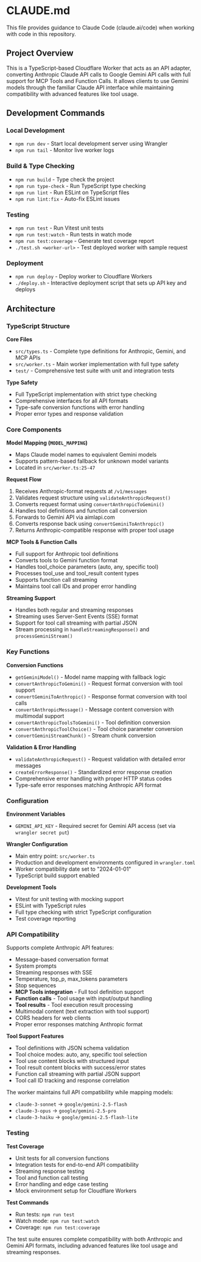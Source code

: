 # CLAUDE.md

This file provides guidance to Claude Code (claude.ai/code) when working with code in this repository.

## Project Overview

This is a TypeScript-based Cloudflare Worker that acts as an API adapter, converting Anthropic Claude API calls to Google Gemini API calls with full support for MCP Tools and Function Calls. It allows clients to use Gemini models through the familiar Claude API interface while maintaining compatibility with advanced features like tool usage.

## Development Commands

### Local Development
- `npm run dev` - Start local development server using Wrangler
- `npm run tail` - Monitor live worker logs

### Build & Type Checking
- `npm run build` - Type check the project
- `npm run type-check` - Run TypeScript type checking
- `npm run lint` - Run ESLint on TypeScript files
- `npm run lint:fix` - Auto-fix ESLint issues

### Testing
- `npm run test` - Run Vitest unit tests
- `npm run test:watch` - Run tests in watch mode
- `npm run test:coverage` - Generate test coverage report
- `./test.sh <worker-url>` - Test deployed worker with sample request

### Deployment
- `npm run deploy` - Deploy worker to Cloudflare Workers
- `./deploy.sh` - Interactive deployment script that sets up API key and deploys

## Architecture

### TypeScript Structure

**Core Files**
- `src/types.ts` - Complete type definitions for Anthropic, Gemini, and MCP APIs
- `src/worker.ts` - Main worker implementation with full type safety
- `test/` - Comprehensive test suite with unit and integration tests

**Type Safety**
- Full TypeScript implementation with strict type checking
- Comprehensive interfaces for all API formats
- Type-safe conversion functions with error handling
- Proper error types and response validation

### Core Components

**Model Mapping (`MODEL_MAPPING`)**
- Maps Claude model names to equivalent Gemini models
- Supports pattern-based fallback for unknown model variants
- Located in `src/worker.ts:25-47`

**Request Flow**
1. Receives Anthropic-format requests at `/v1/messages`
2. Validates request structure using `validateAnthropicRequest()`
3. Converts request format using `convertAnthropicToGemini()`
4. Handles tool definitions and function call conversion
5. Forwards to Gemini API via aimlapi.com
6. Converts response back using `convertGeminiToAnthropic()`
7. Returns Anthropic-compatible response with proper tool usage

**MCP Tools & Function Calls**
- Full support for Anthropic tool definitions
- Converts tools to Gemini function format
- Handles tool_choice parameters (auto, any, specific tool)
- Processes tool_use and tool_result content types
- Supports function call streaming
- Maintains tool call IDs and proper error handling

**Streaming Support**
- Handles both regular and streaming responses
- Streaming uses Server-Sent Events (SSE) format
- Support for tool call streaming with partial JSON
- Stream processing in `handleStreamingResponse()` and `processGeminiStream()`

### Key Functions

**Conversion Functions**
- `getGeminiModel()` - Model name mapping with fallback logic
- `convertAnthropicToGemini()` - Request format conversion with tool support
- `convertGeminiToAnthropic()` - Response format conversion with tool calls
- `convertAnthropicMessage()` - Message content conversion with multimodal support
- `convertAnthropicToolsToGemini()` - Tool definition conversion
- `convertAnthropicToolChoice()` - Tool choice parameter conversion
- `convertGeminiStreamChunk()` - Stream chunk conversion

**Validation & Error Handling**
- `validateAnthropicRequest()` - Request validation with detailed error messages
- `createErrorResponse()` - Standardized error response creation
- Comprehensive error handling with proper HTTP status codes
- Type-safe error responses matching Anthropic API format

### Configuration

**Environment Variables**
- `GEMINI_API_KEY` - Required secret for Gemini API access (set via `wrangler secret put`)

**Wrangler Configuration**
- Main entry point: `src/worker.ts`
- Production and development environments configured in `wrangler.toml`
- Worker compatibility date set to "2024-01-01"
- TypeScript build support enabled

**Development Tools**
- Vitest for unit testing with mocking support
- ESLint with TypeScript rules
- Full type checking with strict TypeScript configuration
- Test coverage reporting

### API Compatibility

Supports complete Anthropic API features:
- Message-based conversation format
- System prompts
- Streaming responses with SSE
- Temperature, top_p, max_tokens parameters
- Stop sequences
- **MCP Tools integration** - Full tool definition support
- **Function calls** - Tool usage with input/output handling
- **Tool results** - Tool execution result processing
- Multimodal content (text extraction with tool support)
- CORS headers for web clients
- Proper error responses matching Anthropic format

**Tool Support Features**
- Tool definitions with JSON schema validation
- Tool choice modes: auto, any, specific tool selection
- Tool use content blocks with structured input
- Tool result content blocks with success/error states
- Function call streaming with partial JSON support
- Tool call ID tracking and response correlation

The worker maintains full API compatibility while mapping models:
- `claude-3-sonnet` → `google/gemini-2.5-flash`
- `claude-3-opus` → `google/gemini-2.5-pro`  
- `claude-3-haiku` → `google/gemini-2.5-flash-lite`

### Testing

**Test Coverage**
- Unit tests for all conversion functions
- Integration tests for end-to-end API compatibility
- Streaming response testing
- Tool and function call testing
- Error handling and edge case testing
- Mock environment setup for Cloudflare Workers

**Test Commands**
- Run tests: `npm run test`
- Watch mode: `npm run test:watch`
- Coverage: `npm run test:coverage`

The test suite ensures complete compatibility with both Anthropic and Gemini API formats, including advanced features like tool usage and streaming responses.